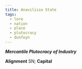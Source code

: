 ```yaml
---
title: Anavilisio State
tags:
  - lore
  - nation
  - place
  - plutocracy
  - dunfoyn
---
```


***Mercantile Plutocracy of Industry***

**Alignment** SN; **Capital**
